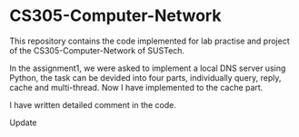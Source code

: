 # CS305-Computer-Network
This repository contains the code implemented for lab practise and project of the CS305-Computer-Network of SUSTech.

In the assignment1, we were asked to implement a local DNS server using Python, the task can be devided into four parts, individually query, reply, cache and multi-thread. Now I have implemented to the cache part.

I have written detailed comment in the code.

Update
